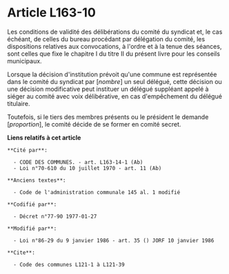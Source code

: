 # Article L163-10

Les conditions de validité des délibérations du comité du syndicat et, le cas échéant, de celles du bureau procédant par
délégation du comité, les dispositions relatives aux convocations, à l'ordre et à la tenue des séances, sont celles que fixe
le chapitre I du titre II du présent livre pour les conseils municipaux.

Lorsque la décision d'institution prévoit qu'une commune est représentée dans le comité du syndicat par [*nombre*] un seul
délégué, cette décision ou une décision modificative peut instituer un délégué suppléant appelé à siéger au comité avec voix
délibérative, en cas d'empêchement du délégué titulaire.

Toutefois, si le tiers des membres présents ou le président le demande [*proportion*], le comité décide de se former en
comité secret.

**Liens relatifs à cet article**

	**Cité par**:

	  - CODE DES COMMUNES. - art. L163-14-1 (Ab)
	  - Loi n°70-610 du 10 juillet 1970 - art. 11 (Ab)

	**Anciens textes**:

	  - Code de l'administration communale 145 al. 1 modifié

	**Codifié par**:

	  - Décret n°77-90 1977-01-27

	**Modifié par**:

	  - Loi n°86-29 du 9 janvier 1986 - art. 35 () JORF 10 janvier 1986

	**Cite**:

	  - Code des communes L121-1 à L121-39
